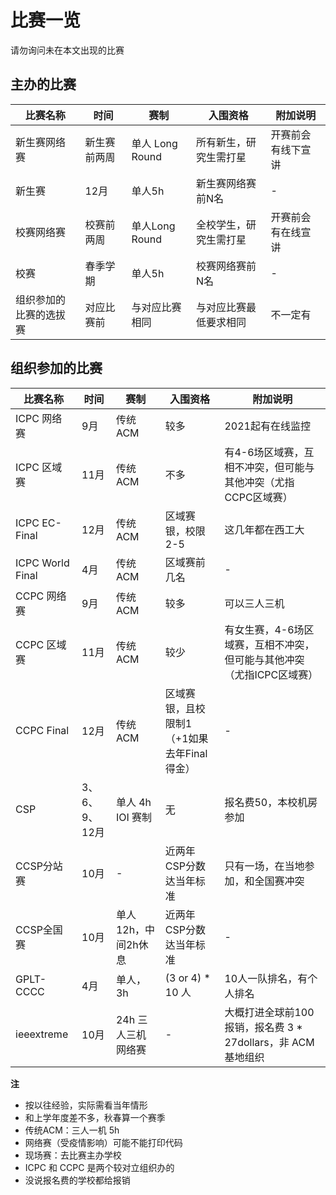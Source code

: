 # 比赛一览

请勿询问未在本文出现的比赛

## 主办的比赛
|比赛名称|时间|赛制|入围资格|附加说明|
|-|-|-|-|-|
|新生赛网络赛|新生赛前两周|单人 Long Round|所有新生，研究生需打星|开赛前会有线下宣讲|
|新生赛|12月|单人5h|新生赛网络赛前N名|-|
|校赛网络赛|校赛前两周|单人Long Round|全校学生，研究生需打星|开赛前会有在线宣讲|
|校赛|春季学期|单人5h|校赛网络赛前N名|-|
|组织参加的比赛的选拔赛|对应比赛前|与对应比赛相同|与对应比赛最低要求相同|不一定有|

## 组织参加的比赛
|比赛名称|时间|赛制|入围资格|附加说明|
|-|-|-|-|-|
|ICPC 网络赛| 9月|传统ACM|较多|2021起有在线监控|
|ICPC 区域赛|11月|传统ACM|不多|有4-6场区域赛，互相不冲突，但可能与其他冲突（尤指CCPC区域赛）|
|ICPC EC-Final|12月|传统ACM|区域赛银，校限2-5|这几年都在西工大|
|ICPC World Final|4月|传统ACM|区域赛前几名|-|
|CCPC 网络赛| 9月|传统ACM|较多|可以三人三机|
|CCPC 区域赛|11月|传统ACM|较少|有女生赛，4-6场区域赛，互相不冲突，但可能与其他冲突（尤指ICPC区域赛）|
|CCPC Final|12月|传统ACM|区域赛银，且校限制1（+1如果去年Final得金）|-|
|CSP|3、6、9、12月|单人 4h IOI 赛制|无|报名费50，本校机房参加|
|CCSP分站赛|10月|-|近两年CSP分数达当年标准|只有一场，在当地参加，和全国赛冲突|
|CCSP全国赛|10月|单人 12h，中间2h休息|近两年CSP分数达当年标准|-|
|GPLT-CCCC|4月|单人，3h|(3 or 4) * 10 人|10人一队排名，有个人排名|
|ieeextreme|10月|24h 三人三机 网络赛|-|大概打进全球前100报销，报名费 3 * 27dollars，非 ACM 基地组织|

**注**

* 按以往经验，实际需看当年情形
* 和上学年度差不多，秋春算一个赛季
* 传统ACM：三人一机 5h
* 网络赛（受疫情影响）可能不能打印代码
* 现场赛：去比赛主办学校
* ICPC 和 CCPC 是两个较对立组织办的
* 没说报名费的学校都给报销